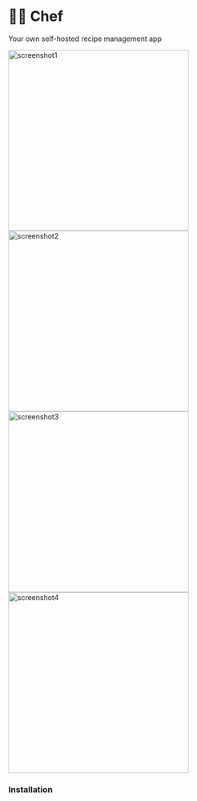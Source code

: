 # 👨‍🍳 Chef

Your own self-hosted recipe management app

<picture>
 <img alt="screenshot1" src="https://github.com/jonasbrauer/chef/assets/10963153/98b9ca93-1fe0-44c5-afff-403423f5be09" height=360>
</picture>

<picture>
 <img alt="screenshot2" src="https://github.com/jonasbrauer/chef/assets/10963153/17ee4e24-62be-4b3d-89ed-ed1644c3df2c" height=360>
</picture>

<picture>
 <img alt="screenshot3" src="https://github.com/jonasbrauer/chef/assets/10963153/2c6aea89-2220-40ed-a1d1-4b13c558314a" height=360>
</picture>

<picture>
 <img alt="screenshot4" src="https://github.com/jonasbrauer/chef/assets/10963153/fe1cf765-6475-47bc-b69c-06b21eb08d2a" height=360>
</picture>

### Installation
